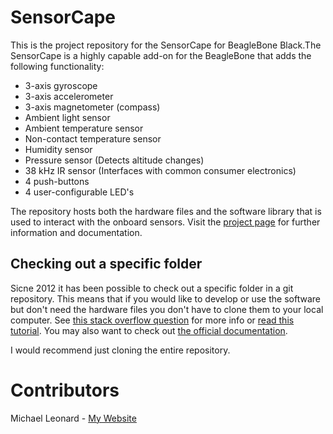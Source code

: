 # SensorCape

This is the project repository for the SensorCape for BeagleBone Black.The SensorCape is a highly capable add-on for the BeagleBone that adds the following functionality:

+ 3-axis gyroscope
+ 3-axis accelerometer
+ 3-axis magnetometer (compass)
+ Ambient light sensor
+ Ambient temperature sensor
+ Non-contact temperature sensor
+ Humidity sensor
+ Pressure sensor (Detects altitude changes)
+ 38 kHz IR sensor (Interfaces with common consumer electronics)
+ 4 push-buttons
+ 4 user-configurable LED's 

The repository hosts both the hardware files and the software library that is used to interact with the onboard sensors. Visit the [project page](http://michaelhleonard.com/projects/SensorCape) for further information and documentation.

## Checking out a specific folder

Sicne 2012 it has been possible to check out a specific folder in a git repository. This means that if you would like to develop or use the software but don't need the hardware files you don't have to clone them to your local computer. See [this stack overflow question](http://stackoverflow.com/questions/600079/is-there-any-way-to-clone-a-git-repositorys-sub-directory-only) for more info or [read this tutorial](http://jasonkarns.com/blog/subdirectory-checkouts-with-git-sparse-checkout/). You may also want to check out [the official documentation](http://schacon.github.io/git/git-read-tree.html#_sparse_checkout).

I would recommend just cloning the entire repository.

# Contributors

Michael Leonard - [My Website](http://michaelhleonard.com/)

